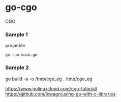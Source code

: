 # go-cgo

CGO

### Sample 1


preamble

```
go run main.go
```


### Sample 2


go build -a -o /tmp/cgo_eg .
/tmp/cgo_eg

https://www.golinuxcloud.com/cgo-tutorial/
https://github.com/lxwagn/using-go-with-c-libraries